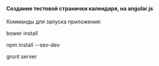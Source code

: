 #### Создание тестовой странички календаря, на angular.js


Комманды для запуска приложения:

bower install

npm install --sev-dev

grunt server
